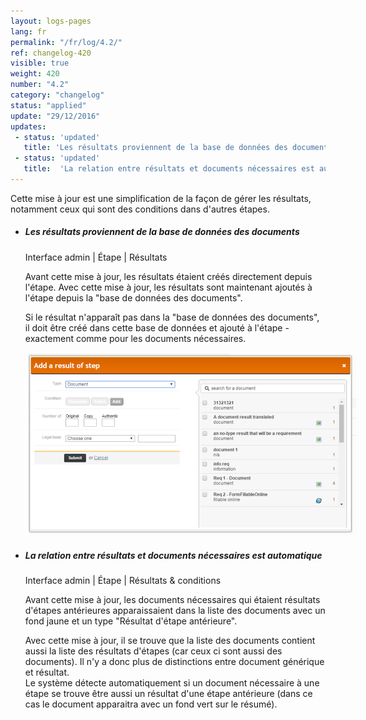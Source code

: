 ```yaml
---
layout: logs-pages
lang: fr
permalink: "/fr/log/4.2/"
ref: changelog-420
visible: true
weight: 420
number: "4.2"
category: "changelog"
status: "applied"
update: "29/12/2016"
updates:
 - status: 'updated'
   title: 'Les résultats proviennent de la base de données des documents'
 - status: 'updated'
   title:  'La relation entre résultats et documents nécessaires est automatique'
---
```


<p class="alert alert-warning">Cette mise à jour est une simplification de la façon de gérer les résultats, notamment ceux qui sont des conditions dans d'autres étapes.</p>

<ul class="list-view">

  <li>
    <h5>Les résultats proviennent de la base de données des documents</h5>
    <p class="meta-data">Interface admin | Étape | Résultats</p>
	<p>Avant cette mise à jour, les résultats étaient créés directement depuis l'étape. Avec cette mise à jour, les résultats sont maintenant ajoutés à l'étape depuis la "base de données des documents".</p>
	<p>Si le résultat n'apparaît pas dans la "base de données des documents", il doit être créé dans cette base de données et ajouté à l'étape - exactement comme pour les documents nécessaires.</p>
	<a class="item" href="/images/log/add-result-after.png"><img src="/images/log/add-result-after.png" style="max-width: 530px;"></a>
  </li>

  <li>
    <h5>La relation entre résultats et documents nécessaires est automatique</h5>
    <p class="meta-data">Interface admin | Étape | Résultats & conditions</p>
    <p>Avant cette mise à jour, les documents nécessaires qui étaient résultats d'étapes antérieures apparaissaient dans la liste des documents avec un fond jaune et un type "Résultat d'étape antérieure".</p>
    <p>Avec cette mise à jour, il se trouve que la liste des documents contient aussi la liste des résultats d'étapes (car ceux ci sont aussi des documents). Il n'y a donc plus de distinctions entre document générique et résultat.<br>Le système détecte automatiquement si un document nécessaire à une étape se trouve être aussi un résultat d'une étape antérieure (dans ce cas le document apparaitra avec un fond vert sur le résumé).</p>
  </li>

</ul>
